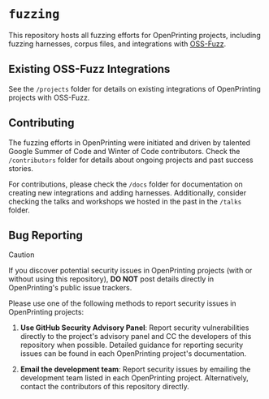 # `fuzzing`

This repository hosts all fuzzing efforts for OpenPrinting projects, including fuzzing harnesses, corpus files, and integrations with [OSS-Fuzz](https://github.com/google/oss-fuzz).

## Existing OSS-Fuzz Integrations

See the `/projects` folder for details on existing integrations of OpenPrinting projects with OSS-Fuzz.

## Contributing

The fuzzing efforts in OpenPrinting were initiated and driven by talented Google Summer of Code and Winter of Code contributors. Check the `/contributors` folder for details about ongoing projects and past success stories.

For contributions, please check the `/docs` folder for documentation on creating new integrations and adding harnesses. Additionally, consider checking the talks and workshops we hosted in the past in the `/talks` folder.

## Bug Reporting

> [!CAUTION]
> If you discover potential security issues in OpenPrinting projects (with or without using this repository), **DO NOT** post details directly in OpenPrinting's public issue trackers.

Please use one of the following methods to report security issues in OpenPrinting projects:

1. **Use GitHub Security Advisory Panel**: Report security vulnerabilities directly to the project's advisory panel and CC the developers of this repository when possible. Detailed guidance for reporting security issues can be found in each OpenPrinting project's documentation.

2. **Email the development team**: Report security issues by emailing the development team listed in each OpenPrinting project. Alternatively, contact the contributors of this repository directly.
